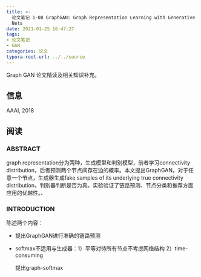 ```yaml
---
title: >-
  论文笔记 1-08 GraphGAN: Graph Representation Learning with Generative Adversarial
  Nets
date: 2021-01-25 16:47:27
tags: 
- 论文笔记
- GAN
categories: 论文
typora-root-url: ../../source
---
```


Graph GAN 论文精读及相关知识补充。<!--more-->

## 信息

AAAI, 2018

## 阅读

### ABSTRACT

graph representation分为两种，生成模型和判别模型，前者学习connectivity distribution，后者预测两个节点间存在边的概率。本文提出GraphGAN。对于任意一个节点，生成器生成fake samples of its underlying true connectivity distribution，判别器判断是否为真。实验验证了链路预测、节点分类和推荐方面应用的优越性。、

### INTRODUCTION

陈述两个内容：

- 提出GraphGAN进行准确的链路预测

- softmax不适用与生成器：1）平等对待所有节点不考虑网络结构 2）time-consuming

  提出graph-softmax